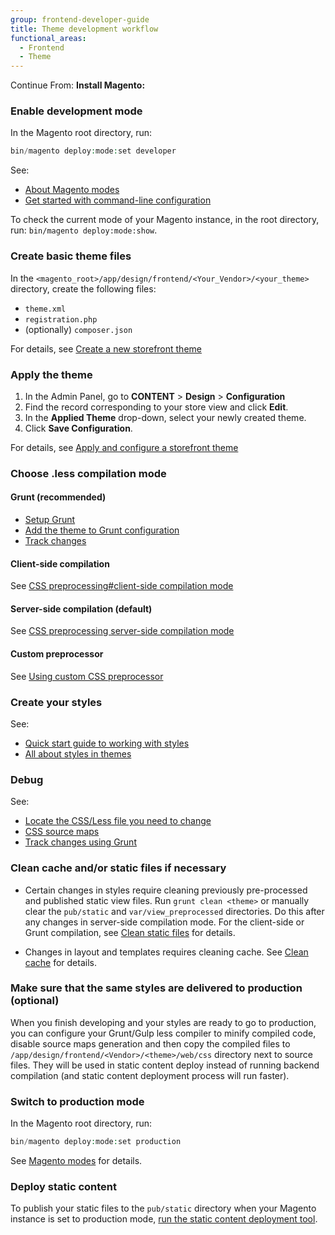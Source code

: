 ```yaml
---
group: frontend-developer-guide
title: Theme development workflow
functional_areas:
  - Frontend
  - Theme
---
```


Continue From:
**Install Magento:**

### Enable development mode

In the Magento root directory, run:

```php
bin/magento deploy:mode:set developer
```

See:

*  [About Magento modes](https://devdocs.magento.com/guides/v2.4/config-guide/bootstrap/magento-modes.html)
*  [Get started with command-line configuration](https://devdocs.magento.com/guides/v2.4/config-guide/cli/config-cli-subcommands.html)

<InlineAlert variant="success" slots="text"/>

To check the current mode of your Magento instance, in the root directory, run: `bin/magento deploy:mode:show`.

### Create basic theme files

In the `<magento_root>/app/design/frontend/<Your_Vendor>/<your_theme>` directory, create the following files:

*  `theme.xml`
*  `registration.php`
*  (optionally) `composer.json`

For details, see [Create a new storefront theme](create-storefront.md)

### Apply the theme

1. In the Admin Panel, go to **CONTENT** > **Design** > **Configuration**
1. Find the record corresponding to your store view and click **Edit**.
1. In the **Applied Theme** drop-down, select your newly created theme.
1. Click **Save Configuration**.

For details, see [Apply and configure a storefront theme](apply-storefront.md)

### Choose .less compilation mode

#### Grunt (recommended)

*  [Setup Grunt](../tools/grunt.md)
*  [Add the theme to Grunt configuration](../css/debug.md#adding-themes-to-grunt-configuration-addtheme)
*  [Track changes](../css/debug.md#grunt-commands-gruntcommands)

#### Client-side compilation

See [CSS preprocessing#client-side compilation mode](../css/preprocess.md#client-side-less-compilation-client-side)

#### Server-side compilation (default)

See [CSS preprocessing server-side compilation mode](../css/preprocess.md#server-side-less-compilation)

#### Custom preprocessor

See [Using custom CSS preprocessor](../css/custom-preprocessor/index.md)

### Create your styles

See:

*  [Quick start guide to working with styles](../css/quickstart/index.md)
*  [All about styles in themes](../css/index.md)

### Debug

See:

*  [Locate the CSS/Less file you need to change](debug.md)
*  [CSS source maps](../css/debug.md#css-source-maps-sourcemaps)
*  [Track changes using Grunt](../css/debug.md#use-cases-of-tracking-changes-using-grunt-usecases)

### Clean cache and/or static files if necessary

*  Certain changes in styles require cleaning previously pre-processed and published static view files. Run `grunt clean <theme>` or manually clear the `pub/static` and `var/view_preprocessed` directories. Do this after any changes in server-side compilation mode. For the client-side or Grunt compilation, see [Clean static files](../caching.md#clean-static-files) for details.

*  Changes in layout and templates requires cleaning cache. See [Clean cache](../caching.md#clean-cache-cleancache) for details.

### Make sure that the same styles are delivered to production (optional)

When you finish developing and your styles are ready to go to production, you can configure your Grunt/Gulp less compiler to minify compiled code, disable source maps generation and then copy the compiled files to `/app/design/frontend/<Vendor>/<theme>/web/css` directory next to source files. They will be used in static content deploy instead of running backend compilation (and static content deployment process will run faster).

### Switch to production mode

In the Magento root directory, run:

```php
bin/magento deploy:mode:set production
```

See [Magento modes](https://devdocs.magento.com/guides/v2.4/config-guide/bootstrap/magento-modes.html#production-mode) for details.

### Deploy static content

To publish your static files to the `pub/static` directory when your Magento instance is set to production mode, [run the static content deployment tool](https://devdocs.magento.com/guides/v2.4/config-guide/cli/config-cli-subcommands-static-view.html).
